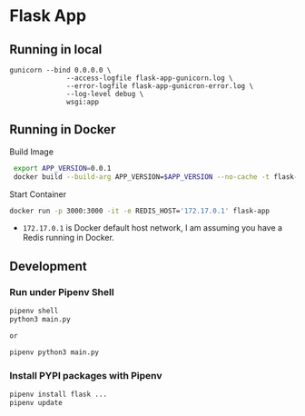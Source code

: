 # Flask App

## Running in local
```commandline
gunicorn --bind 0.0.0.0 \
              --access-logfile flask-app-gunicorn.log \
              --error-logfile flask-app-gunicron-error.log \
              --log-level debug \
              wsgi:app 

```


## Running in Docker
Build Image
```sh
 export APP_VERSION=0.0.1
 docker build --build-arg APP_VERSION=$APP_VERSION --no-cache -t flask-app .
```

Start Container
```sh
docker run -p 3000:3000 -it -e REDIS_HOST='172.17.0.1' flask-app
```
- `172.17.0.1` is Docker default host network, I am assuming you have a Redis running in Docker.

## Development
### Run under Pipenv Shell  
```bash
pipenv shell
python3 main.py

or 

pipenv python3 main.py
```

### Install PYPI packages with Pipenv
```bash
pipenv install flask ...
pipenv update
```

